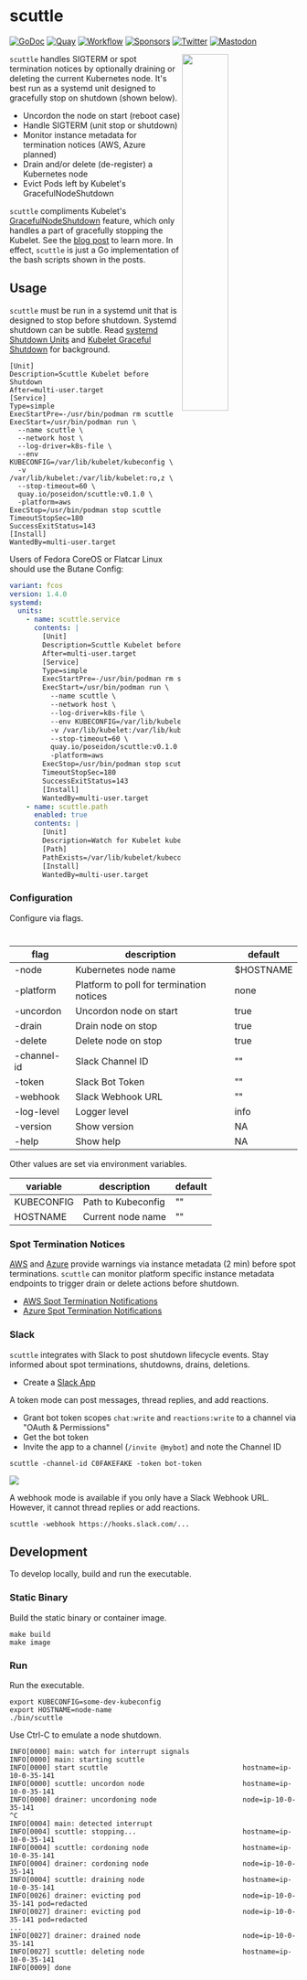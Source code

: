 # scuttle
[![GoDoc](https://pkg.go.dev/badge/github.com/poseidon/scuttle.svg)](https://pkg.go.dev/github.com/poseidon/scuttle)
[![Quay](https://img.shields.io/badge/container-quay-green)](https://quay.io/repository/poseidon/scuttle)
[![Workflow](https://github.com/poseidon/scuttle/actions/workflows/test.yaml/badge.svg)](https://github.com/poseidon/scuttle/actions/workflows/test.yaml?query=branch%3Amain)
[![Sponsors](https://img.shields.io/github/sponsors/poseidon?logo=github)](https://github.com/sponsors/poseidon)
[![Twitter](https://img.shields.io/badge/follow-news-1da1f2?logo=twitter)](https://twitter.com/poseidonlabs)
[![Mastodon](https://img.shields.io/badge/follow-news-6364ff?logo=mastodon)](https://fosstodon.org/@poseidon)

<img align="right" src="https://storage.googleapis.com/poseidon/scuttle.png" width="40%">

`scuttle` handles SIGTERM or spot termination notices by optionally draining or deleting the current Kubernetes node. It's best run as a systemd unit designed to gracefully stop on shutdown (shown below).

* Uncordon the node on start (reboot case)
* Handle SIGTERM (unit stop or shutdown)
* Monitor instance metadata for termination notices (AWS, Azure planned)
* Drain and/or delete (de-register) a Kubernetes node
* Evict Pods left by Kubelet's GracefulNodeShutdown

`scuttle` compliments Kubelet's [GracefulNodeShutdown](https://kubernetes.io/docs/concepts/architecture/nodes/#graceful-node-shutdown) feature, which only handles a part of gracefully stopping the Kubelet. See the [blog post](https://www.psdn.io/posts/kubelet-graceful-shutdown/) to learn more. In effect, `scuttle` is just a Go implementation of the bash scripts shown in the posts.

## Usage

`scuttle` must be run in a systemd unit that is designed to stop before shutdown. Systemd shutdown can be subtle. Read [systemd Shutdown Units](https://www.psdn.io/posts/systemd-shutdown-unit/) and [Kubelet Graceful Shutdown](https://www.psdn.io/posts/kubelet-graceful-shutdown/) for background.

```systemd
[Unit]
Description=Scuttle Kubelet before Shutdown
After=multi-user.target
[Service]
Type=simple
ExecStartPre=-/usr/bin/podman rm scuttle
ExecStart=/usr/bin/podman run \
  --name scuttle \
  --network host \
  --log-driver=k8s-file \
  --env KUBECONFIG=/var/lib/kubelet/kubeconfig \
  -v /var/lib/kubelet:/var/lib/kubelet:ro,z \
  --stop-timeout=60 \
  quay.io/poseidon/scuttle:v0.1.0 \
  -platform=aws
ExecStop=/usr/bin/podman stop scuttle
TimeoutStopSec=180
SuccessExitStatus=143
[Install]
WantedBy=multi-user.target
```

Users of Fedora CoreOS or Flatcar Linux should use the Butane Config:

```yaml
variant: fcos
version: 1.4.0
systemd:
  units:
    - name: scuttle.service
      contents: |
        [Unit]
        Description=Scuttle Kubelet before Shutdown
        After=multi-user.target
        [Service]
        Type=simple
        ExecStartPre=-/usr/bin/podman rm scuttle
        ExecStart=/usr/bin/podman run \
          --name scuttle \
          --network host \
          --log-driver=k8s-file \
          --env KUBECONFIG=/var/lib/kubelet/kubeconfig \
          -v /var/lib/kubelet:/var/lib/kubelet:ro,z \
          --stop-timeout=60 \
          quay.io/poseidon/scuttle:v0.1.0 \
          -platform=aws
        ExecStop=/usr/bin/podman stop scuttle
        TimeoutStopSec=180
        SuccessExitStatus=143
        [Install]
        WantedBy=multi-user.target
    - name: scuttle.path
      enabled: true
      contents: |
        [Unit]
        Description=Watch for Kubelet kubeconfig
        [Path]
        PathExists=/var/lib/kubelet/kubeconfig
        [Install]
        WantedBy=multi-user.target
```

### Configuration

Configure via flags.

| flag        | description  | default      |
|-------------|--------------|--------------|
| -node       | Kubernetes node name | $HOSTNAME |
| -platform   | Platform to poll for termination notices | none |
| -uncordon   | Uncordon node on start | true |
| -drain      | Drain node on stop     | true |
| -delete     | Delete node on stop    | true |
| -channel-id | Slack Channel ID       | ""   |
| -token      | Slack Bot Token        | ""   |
| -webhook    | Slack Webhook URL      | ""   |
| -log-level  | Logger level | info |
| -version    | Show version | NA   |
| -help       | Show help    | NA   |

Other values are set via environment variables.

| variable   | description            | default   |
|------------|------------------------|-----------|
| KUBECONFIG | Path to Kubeconfig     | ""        |
| HOSTNAME   | Current node name      | ""        |

### Spot Termination Notices

[AWS](https://aws.amazon.com/blogs/aws/new-ec2-spot-instance-termination-notices/) and [Azure](https://learn.microsoft.com/en-us/azure/virtual-machine-scale-sets/virtual-machine-scale-sets-terminate-notification) provide warnings via instance metadata (2 min) before spot terminations. `scuttle` can monitor platform specific instance metadata endpoints to trigger drain or delete actions before shutdown.

* [AWS Spot Termination Notifications](https://docs.aws.amazon.com/AWSEC2/latest/UserGuide/spot-instance-termination-notices.html)
* [Azure Spot Termination Notifications](https://learn.microsoft.com/en-us/azure/virtual-machine-scale-sets/virtual-machine-scale-sets-terminate-notification#get-terminate-notifications)

### Slack

`scuttle` integrates with Slack to post shutdown lifecycle events. Stay informed about spot terminations, shutdowns, drains, deletions.

* Create a [Slack App](https://api.slack.com/apps)

A token mode can post messages, thread replies, and add reactions.

* Grant bot token scopes `chat:write` and `reactions:write` to a channel via "OAuth & Permissions"
* Get the bot token
* Invite the app to a channel (`/invite @mybot`) and note the Channel ID

```
scuttle -channel-id C0FAKEFAKE -token bot-token
```

<img src="https://storage.googleapis.com/poseidon/scuttle-slack.png">

A webhook mode is available if you only have a Slack Webhook URL. However, it cannot thread replies or add reactions.

```
scuttle -webhook https://hooks.slack.com/...
```

## Development

To develop locally, build and run the executable.

### Static Binary

Build the static binary or container image.

```
make build
make image
```

### Run

Run the executable.

```
export KUBECONFIG=some-dev-kubeconfig
export HOSTNAME=node-name
./bin/scuttle
```

Use Ctrl-C to emulate a node shutdown.

```
INFO[0000] main: watch for interrupt signals
INFO[0000] main: starting scuttle
INFO[0000] start scuttle                                 hostname=ip-10-0-35-141
INFO[0000] scuttle: uncordon node                        hostname=ip-10-0-35-141
INFO[0000] drainer: uncordoning node                     node=ip-10-0-35-141
^C
INFO[0004] main: detected interrupt
INFO[0004] scuttle: stopping...                          hostname=ip-10-0-35-141
INFO[0004] scuttle: cordoning node                       hostname=ip-10-0-35-141
INFO[0004] drainer: cordoning node                       node=ip-10-0-35-141
INFO[0004] scuttle: draining node                        hostname=ip-10-0-35-141
INFO[0026] drainer: evicting pod                         node=ip-10-0-35-141 pod=redacted
INFO[0027] drainer: evicting pod                         node=ip-10-0-35-141 pod=redacted
...
INFO[0027] drainer: drained node                         node=ip-10-0-35-141
INFO[0027] scuttle: deleting node                        hostname=ip-10-0-35-141
INFO[0009] done
```
